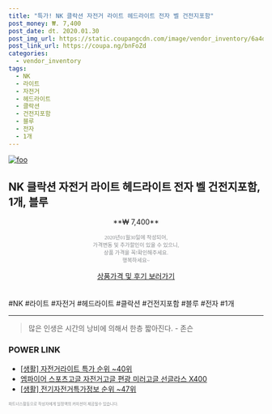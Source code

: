 ```yaml
--- 
title: "특가! NK 클락션 자전거 라이트 헤드라이트 전자 벨 건전지포함" 
post_money: ₩. 7,400 
post_date: dt. 2020.01.30 
post_img_url: https://static.coupangcdn.com/image/vendor_inventory/6a4d/7f298b06b66458acbb119f593fc27faac80f3f5d1163db972d16d8c41d94.jpg 
post_link_url: https://coupa.ng/bnFoZd 
categories: 
  - vendor_inventory 
tags: 
  - NK 
  - 라이트 
  - 자전거 
  - 헤드라이트 
  - 클락션 
  - 건전지포함 
  - 블루 
  - 전자 
  - 1개 
--- 
```

[![foo](https://static.coupangcdn.com/image/vendor_inventory/6a4d/7f298b06b66458acbb119f593fc27faac80f3f5d1163db972d16d8c41d94.jpg)](https://coupa.ng/bnFoZd) 

## NK 클락션 자전거 라이트 헤드라이트 전자 벨 건전지포함, 1개, 블루 
<p style="text-align: center;">**₩ 7,400**</p> 
<p style="text-align: center;"><span style="color: #898c8f; font-family: Georgia,Times,serif; font-size: 0.75em;">2020년01월30일에 작성되어, <br>가격변동 및 추가할인이 있을 수 있으니,<br> 상품 가격을 꼭!확인해주세요.<br>행복하세요~</span> 
</p>	 
<div markdown="0" style="text-align: center;"><a href="https://coupa.ng/bnFoZd" class="btn btn--success">상품가격 및 후기 보러가기</a></div> 
<br><br> 
  #NK #라이트 #자전거 #헤드라이트 #클락션 #건전지포함 #블루 #전자 #1개 
<hr> 

> 많은 인생은 시간의 낭비에 의해서 한층 짧아진다. - 존슨 


### POWER LINK

* <a href="https://blog.naver.com/sakai111/221789544266" target="_blank"> [생활] 자전거라이트 특가 순위 ~40위</a>
* <a href="https://blog.naver.com/santokki14/221787773186" target="_blank">엠파이어 스포츠고글 자전거고글 편광 미러고글 선글라스 X400</a>
* <a href="https://blog.naver.com/sakai111/221773036647" target="_blank"> [생활] 전기자전거특가정보 순위 ~47위</a>

<span style="color: #898c8f; font-family: Georgia,Times,serif; font-size: 0.55em;">파트너스활동으로 작성자에게 일정액의 커미션이 제공될수 있습니다.</span> 
